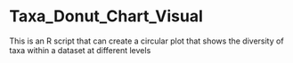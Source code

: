 # Taxa_Donut_Chart_Visual
This is an R script that can create a circular plot that shows the diversity of taxa within a dataset at different levels
